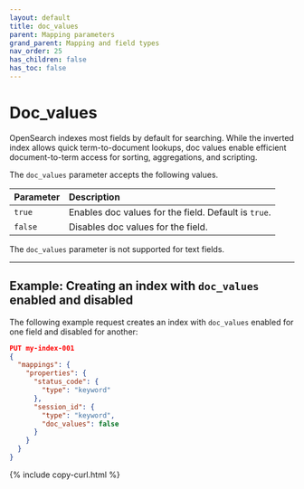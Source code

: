 ```yaml
---
layout: default
title: doc_values
parent: Mapping parameters
grand_parent: Mapping and field types
nav_order: 25
has_children: false
has_toc: false
---
```


# Doc_values

OpenSearch indexes most fields by default for searching. While the inverted index allows quick term-to-document lookups, doc values enable efficient document-to-term access for sorting, aggregations, and scripting.

The `doc_values` parameter accepts the following values.

Parameter | Description
:--- | :---
`true` | Enables doc values for the field. Default is `true`.
`false` | Disables doc values for the field.

The `doc_values` parameter is not supported for text fields.

---

## Example: Creating an index with `doc_values` enabled and disabled

The following example request creates an index with `doc_values` enabled for one field and disabled for another:

```json
PUT my-index-001
{
  "mappings": {
    "properties": {
      "status_code": { 
        "type": "keyword"
      },
      "session_id": { 
        "type": "keyword",
        "doc_values": false
      }
    }
  }
}
```
{% include copy-curl.html %}
